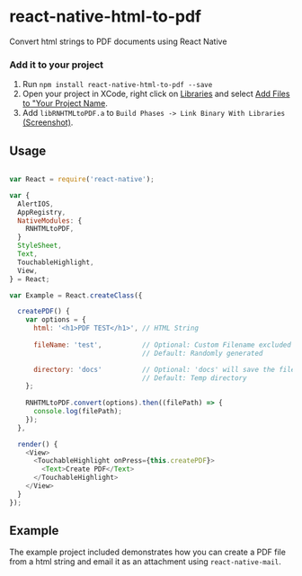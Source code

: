 # react-native-html-to-pdf

Convert html strings to PDF documents using React Native

### Add it to your project

1. Run `npm install react-native-html-to-pdf --save`
2. Open your project in XCode, right click on [Libraries](http://url.brentvatne.ca/jQp8) and select [Add Files to "Your Project Name](http://url.brentvatne.ca/1gqUD).
3. Add `libRNHTMLtoPDF.a` to `Build Phases -> Link Binary With Libraries`
   [(Screenshot)](http://url.brentvatne.ca/17Xfe).

## Usage
```javascript

var React = require('react-native');

var {
  AlertIOS,
  AppRegistry,
  NativeModules: {
    RNHTMLtoPDF,
  }
  StyleSheet,
  Text,
  TouchableHighlight,
  View,
} = React;

var Example = React.createClass({

  createPDF() {
    var options = {
      html: '<h1>PDF TEST</h1>', // HTML String
      
      fileName: 'test',          // Optional: Custom Filename excluded extention
                                 // Default: Randomly generated

      directory: 'docs'          // Optional: 'docs' will save the file in the `Documents`
                                 // Default: Temp directory
    };
    
    RNHTMLtoPDF.convert(options).then((filePath) => {
      console.log(filePath);
    });
  },

  render() {
    <View>
      <TouchableHighlight onPress={this.createPDF}>
        <Text>Create PDF</Text>
      </TouchableHighlight>
    </View>
  }
});
```

## Example
The example project included demonstrates how you can create a PDF file from a html string and email it as an attachment using `react-native-mail`.
